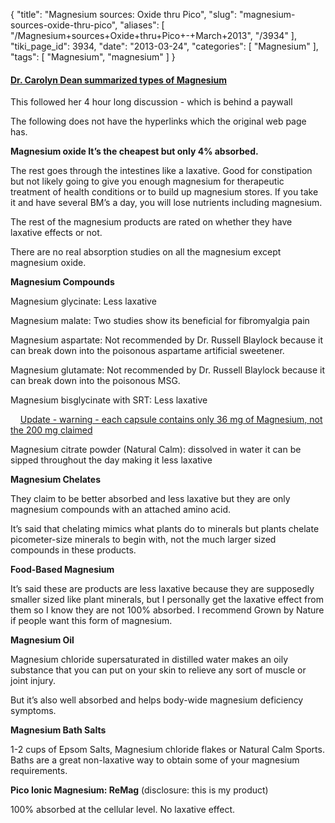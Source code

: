 {
    "title": "Magnesium sources: Oxide thru Pico",
    "slug": "magnesium-sources-oxide-thru-pico",
    "aliases": [
        "/Magnesium+sources+Oxide+thru+Pico+-+March+2013",
        "/3934"
    ],
    "tiki_page_id": 3934,
    "date": "2013-03-24",
    "categories": [
        "Magnesium"
    ],
    "tags": [
        "Magnesium",
        "magnesium"
    ]
}


#### [Dr. Carolyn Dean summarized types of Magnesium](http://drcarolyndean.com/2013/03/dean-overview-and-magnesium-basics/)

This followed her 4 hour long discussion - which is behind a paywall

The following does not have the hyperlinks which the original web page has.

 **Magnesium oxide It’s the cheapest but only 4% absorbed.** 

The rest goes through the intestines like a laxative. Good for constipation but not likely going to give you enough magnesium for therapeutic treatment of health conditions or to build up magnesium stores. If you take it and have several BM’s a day, you will lose nutrients including magnesium.

The rest of the magnesium products are rated on whether they have laxative effects or not. 

There are no real absorption studies on all the magnesium except magnesium oxide.

 **Magnesium Compounds** 

Magnesium glycinate: Less laxative

Magnesium malate: Two studies show its beneficial for fibromyalgia pain

Magnesium aspartate: Not recommended by Dr. Russell Blaylock because it can break down into the poisonous aspartame artificial sweetener.

Magnesium glutamate: Not recommended by Dr. Russell Blaylock because it can break down into the poisonous MSG.

Magnesium bisglycinate with SRT: Less laxative

&nbsp; &nbsp; [Update - warning - each capsule contains only 36 mg of Magnesium, not the 200 mg claimed](https://www.consumerlab.com/answers/bioschwartz-magnesium-bisglycinate/magnesium-bisglycinate/?j=550689&sfmc_sub=4618332&l=529_HTML&u=8984115&mid=7276525&jb=20&utm_medium=email&utm_source=exacttarget&utm_campaign=newsletter&utm_term=&utm_content=astaxanthin_sun_member_de_send)

Magnesium citrate powder (Natural Calm): dissolved in water it can be sipped throughout the day making it less laxative

 **Magnesium Chelates** 

They claim to be better absorbed and less laxative but they are only magnesium compounds with an attached amino acid.

It’s said that chelating mimics what plants do to minerals but plants chelate picometer-size minerals to begin with, not the much larger sized compounds in these products.

 **Food-Based Magnesium** 

It’s said these are products are less laxative because they are supposedly smaller sized like plant minerals, but I personally get the laxative effect from them so I know they are not 100% absorbed. I recommend Grown by Nature if people want this form of magnesium.

 **Magnesium Oil** 

Magnesium chloride supersaturated in distilled water makes an oily substance that you can put on your skin to relieve any sort of muscle or joint injury. 

But it’s also well absorbed and helps body-wide magnesium deficiency symptoms.

 **Magnesium Bath Salts** 

1-2 cups of Epsom Salts, Magnesium chloride flakes or Natural Calm Sports. Baths are a great non-laxative way to obtain some of your magnesium requirements.

 **Pico Ionic Magnesium: ReMag**  (disclosure: this is my product)

100% absorbed at the cellular level. No laxative effect.